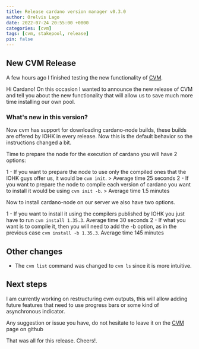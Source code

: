 ```yaml
---
title: Release cardano version manager v0.3.0
author: Orelvis Lago
date: 2022-07-24 20:55:00 +0800
categories: [cvm]
tags: [cvm, stakepool, release]
pin: false
---
```


## New CVM Release

A few hours ago I finished testing the new functionality of [CVM](https://github.com/orelvis15/cvm).

Hi Cardano! On this occasion I wanted to announce the new release of CVM and tell you about the new functionality that will allow us to save much more time installing our own pool.

### What's new in this version?

Now cvm has support for downloading cardano-node builds, these builds are offered by IOHK in every release.
Now this is the default behavior so the instructions changed a bit.

Time to prepare the node for the execution of cardano you will have 2 options:

1 - If you want to prepare the node to use only the compiled ones that the IOHK guys offer us, it would be `cvm init`. > Average time 25 seconds
2 - If you want to prepare the node to compile each version of cardano you want to install it would be using `cvm init -b`. > Average time 1.5 minutes


Now to install cardano-node on our server we also have two options.

1 - If you want to install it using the compilers published by IOHK you just have to run `cvm install 1.35.3`. Average time 30 seconds
2 - If what you want is to compile it, then you will need to add the -b option, as in the previous case `cvm install -b 1.35.3`. Average time 145 minutes


## Other changes

- The `cvm list` command was changed to `cvm ls` since it is more intuitive.

## Next steps

I am currently working on restructuring cvm outputs, this will allow adding future features that need to use progress bars or some kind of asynchronous indicator.


Any suggestion or issue you have, do not hesitate to leave it on the [CVM](https://github.com/orelvis15/cvm) page on github

That was all for this release. Cheers!.